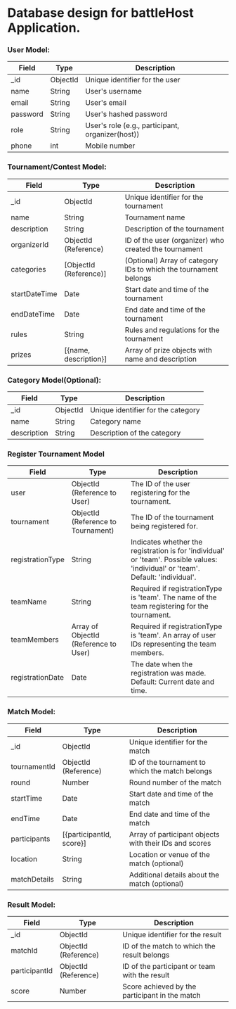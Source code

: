 # Database design for battleHost Application.

### User Model:

| Field       | Type               | Description                                  |
|-------------|--------------------|----------------------------------------------|
| _id         | ObjectId           | Unique identifier for the user               |
| name        | String             | User's username                              |
| email       | String             | User's email                                 |
| password    | String             | User's hashed password                       |
| role        | String             | User's role (e.g., participant, organizer(host))   |
| phone        | int             | Mobile number   |

### Tournament/Contest Model:

| Field          | Type                | Description                                    |
|----------------|---------------------|------------------------------------------------|
| _id            | ObjectId            | Unique identifier for the tournament           |
| name           | String              | Tournament name                                |
| description    | String              | Description of the tournament                  |
| organizerId    | ObjectId (Reference)| ID of the user (organizer) who created the tournament |
| categories     | [ObjectId (Reference)]| (Optional) Array of category IDs to which the tournament belongs |
| startDateTime  | Date                | Start date and time of the tournament          |
| endDateTime    | Date                | End date and time of the tournament            |
| rules          | String              | Rules and regulations for the tournament       |
| prizes         | [{name, description}]| Array of prize objects with name and description|

### Category Model(Optional):

| Field          | Type               | Description                             |
|----------------|--------------------|-----------------------------------------|
| _id            | ObjectId           | Unique identifier for the category      |
| name           | String             | Category name                           |
| description    | String             | Description of the category             |


### Register Tournament Model

| Field            | Type                          | Description                                                |
|------------------|-------------------------------|------------------------------------------------------------|
| user             | ObjectId (Reference to User)  | The ID of the user registering for the tournament.        |
| tournament       | ObjectId (Reference to Tournament) | The ID of the tournament being registered for.       |
| registrationType | String                        | Indicates whether the registration is for 'individual' or 'team'. Possible values: 'individual' or 'team'. Default: 'individual'. |
| teamName         | String                        | Required if registrationType is 'team'. The name of the team registering for the tournament. |
| teamMembers      | Array of ObjectId (Reference to User) | Required if registrationType is 'team'. An array of user IDs representing the team members. |
| registrationDate | Date                          | The date when the registration was made. Default: Current date and time. |


### Match Model:

| Field          | Type                | Description                                    |
|----------------|---------------------|------------------------------------------------|
| _id            | ObjectId            | Unique identifier for the match                |
| tournamentId   | ObjectId (Reference)| ID of the tournament to which the match belongs |
| round          | Number              | Round number of the match                      |
| startTime      | Date                | Start date and time of the match               |
| endTime        | Date                | End date and time of the match                 |
| participants   | [{participantId, score}]| Array of participant objects with their IDs and scores |
| location       | String              | Location or venue of the match (optional)      |
| matchDetails   | String              | Additional details about the match (optional)  |

### Result Model:

| Field          | Type                | Description                                    |
|----------------|---------------------|------------------------------------------------|
| _id            | ObjectId            | Unique identifier for the result               |
| matchId        | ObjectId (Reference)| ID of the match to which the result belongs    |
| participantId  | ObjectId (Reference)| ID of the participant or team with the result  |
| score          | Number              | Score achieved by the participant in the match |
